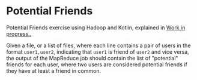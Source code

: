 Potential Friends
=================

Potential Friends exercise using Hadoop and Kotlin, explained in [Work in progress..]()

Given a file, or a list of files, where each line contains a pair of users in the format `user1,user2`,
indicating that `user1` is friend of `user2` and vice versa, the output of the MapReduce job should
contain the list of "potential" friends for each user, where two users are considered potential friends 
if they have at least a friend in common.